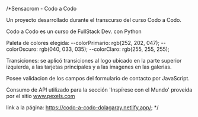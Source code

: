/*Sensacrom - Codo a Codo

Un proyecto desarrollado durante el transcurso del curso Codo a Codo.

Codo a Codo es un curso de FullStack Dev. con Python

Paleta de colores elegida: 
    --colorPrimario: rgb(252, 202, 047);
    --colorOscuro: rgb(040, 033, 035);
    --colorClaro: rgb(255, 255, 255);

Transiciones: se aplicó transiciones al logo ubicado en la parte superior izquierda, a las tarjetas principales y a las imagenes en las galerias.

Posee validacion de los campos del formulario de contacto por JavaScript.

Consumo de API utilizado para la sección 'Inspírese con el Mundo' proveída por el sitio www.pexels.com

link a la página: https://codo-a-codo-dolagaray.netlify.app/;
*/